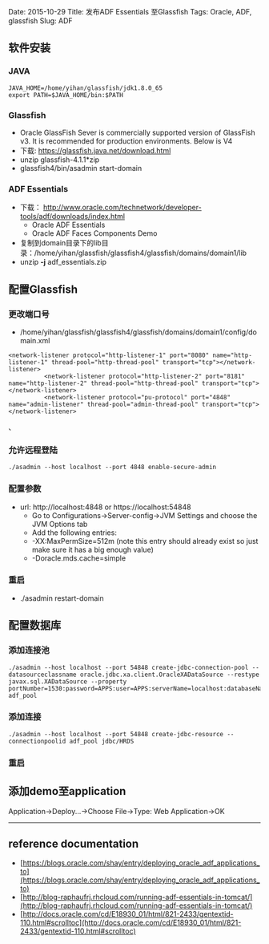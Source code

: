 Date: 2015-10-29
Title: 发布ADF Essentials 至Glassfish
Tags: Oracle, ADF, glassfish
Slug: ADF


## 软件安装

### JAVA
```
JAVA_HOME=/home/yihan/glassfish/jdk1.8.0_65
export PATH=$JAVA_HOME/bin:$PATH
```
### Glassfish
- Oracle GlassFish Sever is commercially supported version of GlassFish v3. It is recommended for production environments. 
Below is V4  
- 下载: https://glassfish.java.net/download.html
- unzip glassfish-4.1.1*zip
- glassfish4/bin/asadmin start-domain

### ADF Essentials
- 下载： http://www.oracle.com/technetwork/developer-tools/adf/downloads/index.html
	- Oracle ADF Essentials
	- Oracle ADF Faces Components Demo
- 复制到domain目录下的lib目录：/home/yihan/glassfish/glassfish4/glassfish/domains/domain1/lib
- unzip **-j** adf_essentials.zip

## 配置Glassfish

### 更改端口号

- /home/yihan/glassfish/glassfish4/glassfish/domains/domain1/config/domain.xml
```
<network-listener protocol="http-listener-1" port="8080" name="http-listener-1" thread-pool="http-thread-pool" transport="tcp"></network-listener>
          <network-listener protocol="http-listener-2" port="8181" name="http-listener-2" thread-pool="http-thread-pool" transport="tcp"></network-listener>
          <network-listener protocol="pu-protocol" port="4848" name="admin-listener" thread-pool="admin-thread-pool" transport="tcp"></network-listener>
```
、

### 允许远程登陆
`./asadmin --host localhost --port 4848 enable-secure-admin`
### 配置参数
- url: http://localhost:4848 or https://localhost:54848
	- Go to Configurations->Server-config->JVM Settings and choose the JVM Options tab
	- Add the following entries:
	- -XX:MaxPermSize=512m (note this entry should already exist so just make sure it has a big enough value)
	- -Doracle.mds.cache=simple

### 重启
- ./asadmin restart-domain


## 配置数据库

### 添加连接池
```
./asadmin --host localhost --port 54848 create-jdbc-connection-pool --datasourceclassname oracle.jdbc.xa.client.OracleXADataSource --restype javax.sql.XADataSource --property portNumber=1530:password=APPS:user=APPS:serverName=localhost:databaseName=DEMO:connectionAttributes=\; adf_pool
```

### 添加连接
```
./asadmin --host localhost --port 54848 create-jdbc-resource --connectionpoolid adf_pool jdbc/HRDS
```

### 重启



## 添加demo至application

Application->Deploy...->Choose File->Type: Web Application->OK

- - -

## reference documentation

- [https://blogs.oracle.com/shay/entry/deploying_oracle_adf_applications_to](https://blogs.oracle.com/shay/entry/deploying_oracle_adf_applications_to)
- [http://blog-raphaufrj.rhcloud.com/running-adf-essentials-in-tomcat/](http://blog-raphaufrj.rhcloud.com/running-adf-essentials-in-tomcat/)
- [http://docs.oracle.com/cd/E18930_01/html/821-2433/gentextid-110.html#scrolltoc](http://docs.oracle.com/cd/E18930_01/html/821-2433/gentextid-110.html#scrolltoc)
